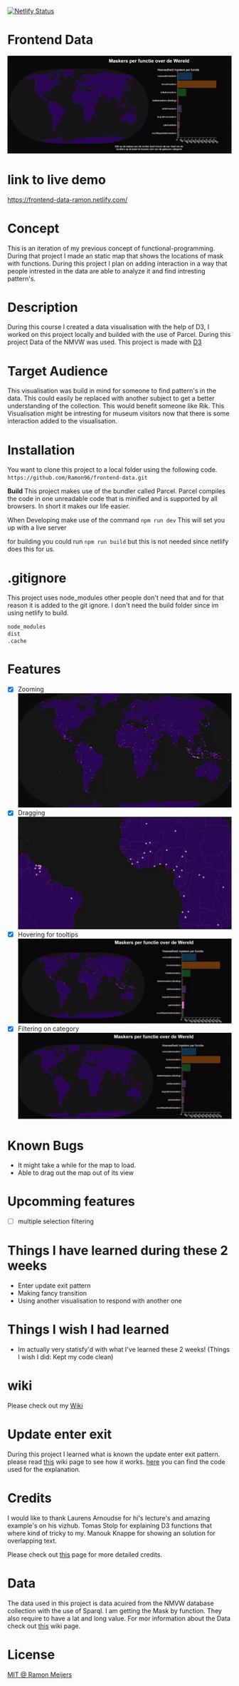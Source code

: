 [![Netlify Status](https://api.netlify.com/api/v1/badges/6ec24ec8-1e0a-4c88-8eb9-873527bf4572/deploy-status)](https://app.netlify.com/sites/maskers-fd/deploys)

# Frontend Data
![Maskers op functie over de hele wereld](https://github.com/Ramon96/frontend-data/blob/master/documantion/demo.gif)

# link to live demo
https://frontend-data-ramon.netlify.com/

# Concept
This is an iteration of my previous concept of functional-programming. During that project I made an static map that shows the locations of mask with functions. During this project I plan on adding interaction in a way that people intrested in the data are able to analyze it and find intresting pattern's.

# Description
During this course I created a data visualisation with the help of D3, I worked on this project locally and builded with the use of Parcel. During this project Data of the NMVW was used.
This project is made with [D3](https://d3js.org/)

# Target Audience
This visualisation was build in mind for someone to find pattern's in the data. This could easily be replaced with another subject to get a better understanding of the collection. This would benefit someone like Rik. This Visualisation might be intresting for museum visitors now that there is some interaction added to the visualisation. 

# Installation
You want to clone this project to a local folder using the following code. 
`https://github.com/Ramon96/frontend-data.git`

**Build** 
This project makes use of the bundler called Parcel. Parcel compiles the code in one unreadable code that is minified and is supported by all browsers. In short it makes our life easier. 

When Developing make use of the command
`npm run dev` 
This will set you up with a live server

for building you could run 
`npm run build`
but this is not needed since netlify does this for us.

# .gitignore
This project uses node_modules other people don't need that and for that reason it is added to the git ignore. I don't need the build folder since im using netlify to build.
```
node_modules
dist
.cache
```

# Features
- [x] Zooming
![zooming](https://github.com/Ramon96/frontend-data/blob/master/documantion/zooming.gif)
- [x] Dragging
![dragging](https://github.com/Ramon96/frontend-data/blob/master/documantion/dragging.gif)
- [x] Hovering for tooltips
![hovering](https://github.com/Ramon96/frontend-data/blob/master/documantion/hovering.gif)
- [x] Filtering on category
![filtering](https://github.com/Ramon96/frontend-data/blob/master/documantion/filtering.gif)

# Known Bugs 
 * It might take a while for the map to load.
 * Able to drag out the map out of its view
 
# Upcomming features
- [ ] multiple selection filtering

# Things I have learned during these 2 weeks
 * Enter update exit pattern
 * Making fancy transition 
 * Using another visualisation to respond with another one
 
# Things I wish I had learned
 * Im actually very statisfy'd with what I've learned these 2 weeks!
 (Things I wish I did: Kept my code clean)
 
# wiki 
Please check out my [Wiki](https://github.com/Ramon96/frontend-data/wiki)

# Update enter exit
During this project I learned what is known the update enter exit pattern.
please read [this](https://github.com/Ramon96/frontend-data/wiki/1.4-Enter-Update-Exit-loop) wiki page to see how it works.
[here](https://github.com/Ramon96/frontend-data/blob/master/index.js) you can find the code used for the explanation.

# Credits
 I would like to thank
 Laurens Arnoudse for hi's lecture's and amazing example's on his vizhub.
 Tomas Stolp for explaining D3 functions that where kind of tricky to my.
 Manouk Knappe for showing an solution for overlapping text.
 
 Please check out [this](https://github.com/Ramon96/frontend-data/wiki/2.0-Credits) page for more detailed credits.
 
# Data
 The data used in this project is data acuired from the NMVW database collection with the use of Sparql.
 I am getting the Mask by function. They also require to have a lat and long value. 
 For mor information about the Data check out [this](https://github.com/Ramon96/frontend-data/wiki/1.3-De--sparql-Query) wiki page.

# License
[MIT @ Ramon Meijers](https://github.com/Ramon96/frontend-data/blob/master/LICENSE)

